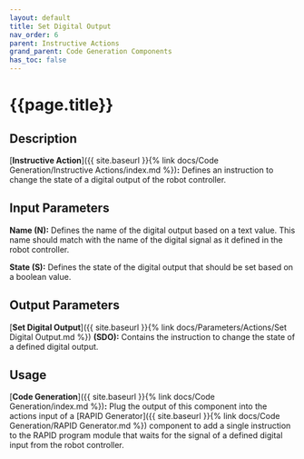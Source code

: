```yaml
---
layout: default
title: Set Digital Output
nav_order: 6
parent: Instructive Actions
grand_parent: Code Generation Components
has_toc: false
---
```


# **{{page.title}}**

## **Description**

[**Instructive Action**]({{ site.baseurl }}{% link docs/Code Generation/Instructive Actions/index.md %})**:** 
Defines an instruction to change the state of a digital output of the robot controller.

## **Input Parameters**

**Name (N):** Defines the name of the digital output based on a text value. This name should match with the name of the digital signal as it defined in the robot controller. 

**State (S):** Defines the state of the digital output that should be set based on a boolean value.

## **Output Parameters**

[**Set Digital Output**]({{ site.baseurl }}{% link docs/Parameters/Actions/Set Digital Output.md %}) **(SDO):** Contains the instruction to change the state of a defined digital output.

## **Usage**

[**Code Generation**]({{ site.baseurl }}{% link docs/Code Generation/index.md %})**:** Plug the output of this component into the actions input of a [RAPID Generator]({{ site.baseurl }}{% link docs/Code Generation/RAPID Generator.md %}) component to add a single instruction to the RAPID program module that waits for the signal of a defined digital input from the robot controller.
